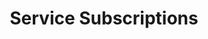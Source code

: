 ---
title: Service Subscriptions
description: Subscriptions are the subscriptions that are available to the customer when they subscribe to a service.
sidebar_position: 2
---